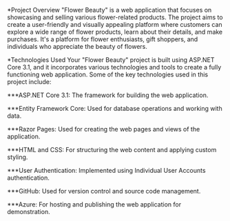 *Project Overview
"Flower Beauty" is a web application that focuses on showcasing and selling various flower-related products.
The project aims to create a user-friendly and visually appealing platform where customers can explore a wide range of flower products, learn about their details,
and make purchases. It's a platform for flower enthusiasts, gift shoppers, and individuals who appreciate the beauty of flowers.

*Technologies Used
Your "Flower Beauty" project is built using ASP.NET Core 3.1, and it incorporates various technologies and tools to create a fully functioning web application. 
Some of the key technologies used in this project include:

***ASP.NET Core 3.1: The framework for building the web application.

***Entity Framework Core: Used for database operations and working with data.

***Razor Pages: Used for creating the web pages and views of the application.

***HTML and CSS: For structuring the web content and applying custom styling.

***User Authentication: Implemented using Individual User Accounts authentication.

***GitHub: Used for version control and source code management.

***Azure: For hosting and publishing the web application for demonstration.
